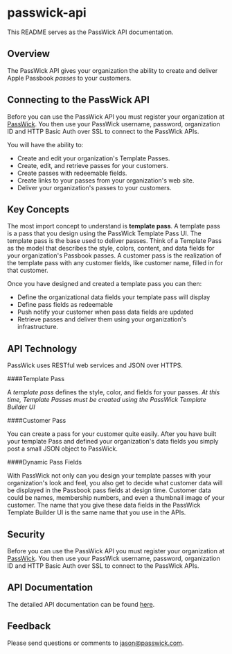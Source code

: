 passwick-api
=============

This README serves as the PassWick API documentation.




## Overview

The PassWick API gives your organization the ability to create and deliver Apple Passbook _passes_ to your customers.

## Connecting to the PassWick API

Before you can use the PassWick API you must register your organization at [PassWick](http://www.passwick.com).  You then use your PassWick username, password, organization ID and HTTP Basic Auth over SSL to connect to the PassWick APIs.

You will have the ability to:
* Create and edit your organization's Template Passes.
* Create, edit, and retrieve passes for your customers.
* Create passes with redeemable fields.
* Create links to your passes from your organization's web site.
* Deliver your organization's passes to your customers.

## Key Concepts

The most import concept to understand is **template pass**.  A template pass is a pass that you design using the PassWick Template Pass UI.  The template pass is the base used to deliver passes.  Think of a Template Pass as the model that describes the style, colors, content, and data fields for your organization's Passbook passes.  A customer pass is the realization of the template pass with any customer fields, like customer name, filled in for that customer.

Once you have designed and created a template pass you can then:
* Define the organizational data fields your template pass will display
* Define pass fields as redeemable
* Push notify your customer when pass data fields are updated
* Retrieve passes and deliver them using your organization's infrastructure.

## API Technology

PassWick uses RESTful web services and JSON over HTTPS.

####Template Pass

A *template pass* defines the style, color, and fields for your passes.  _At this time, Template Passes must be created using the PassWick Template Builder UI_

####Customer Pass

You can create a pass for your customer quite easily.  After you have built your template Pass and defined your organization's data fields you simply post a small JSON object to PassWick.

####Dynamic Pass Fields

With PassWick not only can you design your template passes with your organization's look and feel, you also get to decide what customer data will be displayed in the Passbook pass fields at design time. Customer data could be names, membership numbers, and even a thumbnail image of your customer.  The name that you give these data fields in the PassWick Template Builder UI is the same name that you use in the APIs.

## Security
Before you can use the PassWick API you must register your organization at [PassWick](http://www.passwick.com).  You then use your PassWick username, password, organization ID and HTTP Basic Auth over SSL to connect to the PassWick APIs.


## API Documentation

The detailed API documentation can be found [here](https://github.com/JasonD5150/passwick-api/wiki/APIMethods).


## Feedback

Please send questions or comments to jason@passwick.com. 

